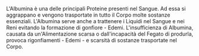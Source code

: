 L'Albumina è una delle principali Proteine presenti nel Sangue. Ad essa si aggrappano e vengono trasportate in tutto il Corpo molte sostanze
essenziali. L'Albumina serve anche a trattenere i Liquidi nel Sangue e nei Reni evitando la formazione di gonfiore - Edemi. L'insufficienza di
Albumina, causata da un'Alimentazione scarsa o dall'incapacità del Fegato di produrla, provoca rigonfiamenti - Edemi - e scarsità di sostanze
trasportate nel Corpo.
